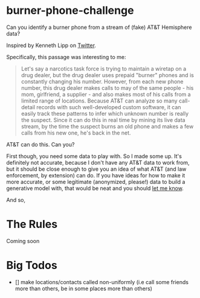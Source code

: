 # burner-phone-challenge
Can you identify a burner phone from a stream of (fake) AT&amp;T Hemisphere data?

Inspired by Kenneth Lipp on [Twitter](https://twitter.com/kennethlipp/status/848565438061654017).

Specifically, this passage was interesting to me:

> Let's say a narcotics task force is trying to maintain a wiretap on a drug dealer, but the drug dealer uses prepaid "burner" phones and is constantly changing his number.
> However, from each new phone number, this drug dealer makes calls to may of the same people - his mom, girlfriend, a supplier - and also makes most of his calls from a limited range of locations. Because AT&T can analyze so many call-detail records with such well-developed custom software, it can easily track these patterns to infer which unknown number is really the suspect. Since it can do this in real time by mining its live data stream, by the time the suspect burns an old phone and makes a few calls from his new one, he's back in the net.

AT&T can do this. Can you?

First though, you need some data to play with. So I made some up. It's definitely not accurate, because I don't have any AT&T data to work from, but it should be close enough to give you an idea of what AT&T (and law enforcement, by extension) can do. If you have ideas for how to make it more accurate, or some legitimate (anonymized, please!) data to build a generative model with, that would be neat and you should [let me know](https://strikersecurity.com/contact/).


And so,

The Rules
=========
Coming soon


Big Todos
=========
- [] make locations/contacts called non-uniformly (i.e call some friends more than others, be in some places more than others)

